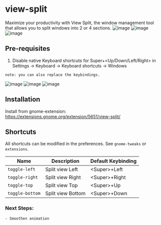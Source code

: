 # view-split
Maximize your productivity with View Split, the window management tool that allows you to split windows into 2 or 4 sections.
 ![image](https://user-images.githubusercontent.com/118442144/211711730-5f7e0aea-52b1-43bd-add2-0c361ab0b423.png) 
 ![image](https://user-images.githubusercontent.com/118442144/211711791-699ef965-7c05-456a-9448-d489ccf6407a.png)
 ![image](https://user-images.githubusercontent.com/118442144/215398312-b169c6f3-32a5-4dcd-be09-da8857a75af6.png)
## Pre-requisites
1. Disable native Keyboard shortcuts for Super+<Up/Down/Left/Right> in Settings -> Keyboard -> Keyboard shortcuts -> Windows

```
note: you can also replace the keybindings.
```
 
 ![image](https://user-images.githubusercontent.com/118442144/211705805-e7b297a8-453d-48f4-b429-98b37c11a94c.png)
 ![image](https://user-images.githubusercontent.com/118442144/211705889-66ba35de-910a-4e20-a426-8221c4e0f6b4.png)
 ![image](https://user-images.githubusercontent.com/118442144/211705930-38d901d5-0f8c-4315-ae4c-359090b0e0f5.png)

 
## Installation
Install from gnome-extension: https://extensions.gnome.org/extension/5651/view-split/

## Shortcuts
All shortcuts can be modified in the preferences. See `gnome-tweaks` or `extensions`.

| Name | Description | Default Keybinding |
| ---- | ----------- | ------------------ |
| `toggle-left` | Split view Left | &lt;Super&gt;+Left |
| `toggle-right` | Split view Right | &lt;Super&gt;+Right |
| `toggle-top` | Split view Top | &lt;Super&gt;+Up |
| `toggle-bottom` | Split view Bottom | &lt;Super&gt;+Down |

### Next Steps:

    - Smoothen animation